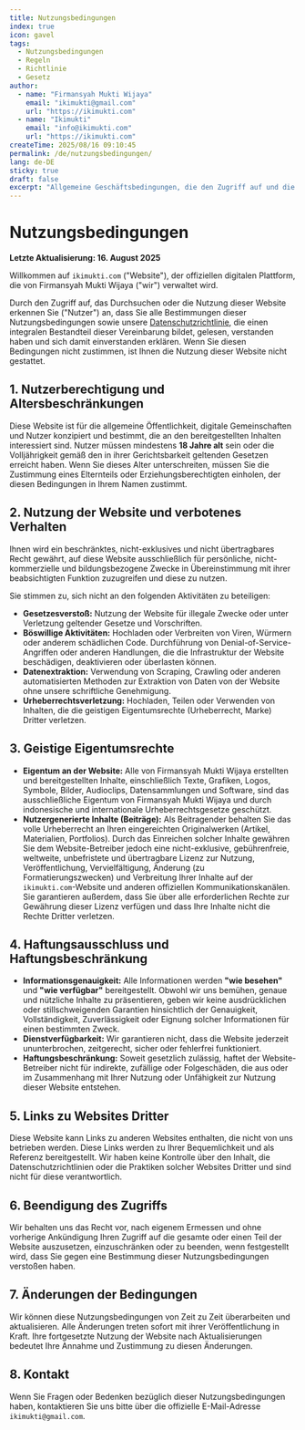 ```yaml
---
title: Nutzungsbedingungen
index: true
icon: gavel
tags:
  - Nutzungsbedingungen
  - Regeln
  - Richtlinie
  - Gesetz
author:
  - name: "Firmansyah Mukti Wijaya"
    email: "ikimukti@gmail.com"
    url: "https://ikimukti.com"
  - name: "Ikimukti"
    email: "info@ikimukti.com"
    url: "https://ikimukti.com"
createTime: 2025/08/16 09:10:45
permalink: /de/nutzungsbedingungen/
lang: de-DE
sticky: true
draft: false
excerpt: "Allgemeine Geschäftsbedingungen, die den Zugriff auf und die Nutzung der Website ikimukti.com regeln, einschließlich der Rechte und Pflichten der Nutzer."
---
```


# Nutzungsbedingungen

**Letzte Aktualisierung: 16. August 2025**

Willkommen auf `ikimukti.com` ("Website"), der offiziellen digitalen Plattform, die von Firmansyah Mukti Wijaya ("wir") verwaltet wird.

Durch den Zugriff auf, das Durchsuchen oder die Nutzung dieser Website erkennen Sie ("Nutzer") an, dass Sie alle Bestimmungen dieser Nutzungsbedingungen sowie unsere [Datenschutzrichtlinie](./datenschutzrichtlinie.md), die einen integralen Bestandteil dieser Vereinbarung bildet, gelesen, verstanden haben und sich damit einverstanden erklären. Wenn Sie diesen Bedingungen nicht zustimmen, ist Ihnen die Nutzung dieser Website nicht gestattet.

## 1. Nutzerberechtigung und Altersbeschränkungen
Diese Website ist für die allgemeine Öffentlichkeit, digitale Gemeinschaften und Nutzer konzipiert und bestimmt, die an den bereitgestellten Inhalten interessiert sind. Nutzer müssen mindestens **18 Jahre alt** sein oder die Volljährigkeit gemäß den in ihrer Gerichtsbarkeit geltenden Gesetzen erreicht haben. Wenn Sie dieses Alter unterschreiten, müssen Sie die Zustimmung eines Elternteils oder Erziehungsberechtigten einholen, der diesen Bedingungen in Ihrem Namen zustimmt.

## 2. Nutzung der Website und verbotenes Verhalten
Ihnen wird ein beschränktes, nicht-exklusives und nicht übertragbares Recht gewährt, auf diese Website ausschließlich für persönliche, nicht-kommerzielle und bildungsbezogene Zwecke in Übereinstimmung mit ihrer beabsichtigten Funktion zuzugreifen und diese zu nutzen.

Sie stimmen zu, sich nicht an den folgenden Aktivitäten zu beteiligen:
- **Gesetzesverstoß:** Nutzung der Website für illegale Zwecke oder unter Verletzung geltender Gesetze und Vorschriften.
- **Böswillige Aktivitäten:** Hochladen oder Verbreiten von Viren, Würmern oder anderem schädlichen Code. Durchführung von Denial-of-Service-Angriffen oder anderen Handlungen, die die Infrastruktur der Website beschädigen, deaktivieren oder überlasten können.
- **Datenextraktion:** Verwendung von Scraping, Crawling oder anderen automatisierten Methoden zur Extraktion von Daten von der Website ohne unsere schriftliche Genehmigung.
- **Urheberrechtsverletzung:** Hochladen, Teilen oder Verwenden von Inhalten, die die geistigen Eigentumsrechte (Urheberrecht, Marke) Dritter verletzen.

## 3. Geistige Eigentumsrechte
- **Eigentum an der Website:** Alle von Firmansyah Mukti Wijaya erstellten und bereitgestellten Inhalte, einschließlich Texte, Grafiken, Logos, Symbole, Bilder, Audioclips, Datensammlungen und Software, sind das ausschließliche Eigentum von Firmansyah Mukti Wijaya und durch indonesische und internationale Urheberrechtsgesetze geschützt.
- **Nutzergenerierte Inhalte (Beiträge):** Als Beitragender behalten Sie das volle Urheberrecht an Ihren eingereichten Originalwerken (Artikel, Materialien, Portfolios). Durch das Einreichen solcher Inhalte gewähren Sie dem Website-Betreiber jedoch eine nicht-exklusive, gebührenfreie, weltweite, unbefristete und übertragbare Lizenz zur Nutzung, Veröffentlichung, Vervielfältigung, Änderung (zu Formatierungszwecken) und Verbreitung Ihrer Inhalte auf der `ikimukti.com`-Website und anderen offiziellen Kommunikationskanälen. Sie garantieren außerdem, dass Sie über alle erforderlichen Rechte zur Gewährung dieser Lizenz verfügen und dass Ihre Inhalte nicht die Rechte Dritter verletzen.

## 4. Haftungsausschluss und Haftungsbeschränkung
- **Informationsgenauigkeit:** Alle Informationen werden **"wie besehen"** und **"wie verfügbar"** bereitgestellt. Obwohl wir uns bemühen, genaue und nützliche Inhalte zu präsentieren, geben wir keine ausdrücklichen oder stillschweigenden Garantien hinsichtlich der Genauigkeit, Vollständigkeit, Zuverlässigkeit oder Eignung solcher Informationen für einen bestimmten Zweck.
- **Dienstverfügbarkeit:** Wir garantieren nicht, dass die Website jederzeit ununterbrochen, zeitgerecht, sicher oder fehlerfrei funktioniert.
- **Haftungsbeschränkung:** Soweit gesetzlich zulässig, haftet der Website-Betreiber nicht für indirekte, zufällige oder Folgeschäden, die aus oder im Zusammenhang mit Ihrer Nutzung oder Unfähigkeit zur Nutzung dieser Website entstehen.

## 5. Links zu Websites Dritter
Diese Website kann Links zu anderen Websites enthalten, die nicht von uns betrieben werden. Diese Links werden zu Ihrer Bequemlichkeit und als Referenz bereitgestellt. Wir haben keine Kontrolle über den Inhalt, die Datenschutzrichtlinien oder die Praktiken solcher Websites Dritter und sind nicht für diese verantwortlich.

## 6. Beendigung des Zugriffs
Wir behalten uns das Recht vor, nach eigenem Ermessen und ohne vorherige Ankündigung Ihren Zugriff auf die gesamte oder einen Teil der Website auszusetzen, einzuschränken oder zu beenden, wenn festgestellt wird, dass Sie gegen eine Bestimmung dieser Nutzungsbedingungen verstoßen haben.

## 7. Änderungen der Bedingungen
Wir können diese Nutzungsbedingungen von Zeit zu Zeit überarbeiten und aktualisieren. Alle Änderungen treten sofort mit ihrer Veröffentlichung in Kraft. Ihre fortgesetzte Nutzung der Website nach Aktualisierungen bedeutet Ihre Annahme und Zustimmung zu diesen Änderungen.

## 8. Kontakt
Wenn Sie Fragen oder Bedenken bezüglich dieser Nutzungsbedingungen haben, kontaktieren Sie uns bitte über die offizielle E-Mail-Adresse `ikimukti@gmail.com`.